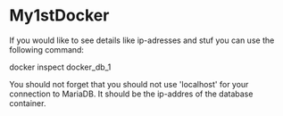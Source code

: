 # My1stDocker

If you would like to see details like ip-adresses and stuf you can use the following command:

docker inspect docker_db_1

You should not forget that you should not use 'localhost' for your connection to MariaDB. It should be the ip-addres of the database container.

